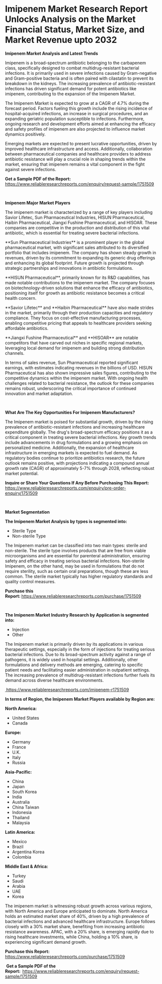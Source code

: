 <p><h1>Imipenem Market Research Report Unlocks Analysis on the Market Financial Status, Market Size, and Market Revenue upto 2032</h1></p><p><strong>Imipenem Market Analysis and Latest Trends</strong></p>
<p><p>Imipenem is a broad-spectrum antibiotic belonging to the carbapenem class, specifically designed to combat multidrug-resistant bacterial infections. It is primarily used in severe infections caused by Gram-negative and Gram-positive bacteria and is often paired with cilastatin to prevent its breakdown in the kidneys. The increasing prevalence of antibiotic-resistant infections has driven significant demand for potent antibiotics like imipenem, contributing to the expansion of the Imipenem Market.</p><p>The Imipenem Market is expected to grow at a CAGR of 4.7% during the forecast period. Factors fueling this growth include the rising incidence of hospital-acquired infections, an increase in surgical procedures, and an expanding geriatric population susceptible to infections. Furthermore, ongoing research and development efforts aimed at enhancing the efficacy and safety profiles of imipenem are also projected to influence market dynamics positively. </p><p>Emerging markets are expected to present lucrative opportunities, driven by improved healthcare infrastructure and access. Additionally, collaboration between pharmaceutical companies and healthcare providers to address antibiotic resistance will play a crucial role in shaping trends within the market, ensuring that imipenem remains a vital component in the fight against severe infections.</p></p>
<p><strong>Get a Sample PDF of the Report:&nbsp;</strong> <a href="https://www.reliableresearchreports.com/enquiry/request-sample/1751509?utm_campaign=3068&utm_medium=2&utm_source=Github&utm_content=ia&utm_term=19042025&utm_id=imipenem">https://www.reliableresearchreports.com/enquiry/request-sample/1751509</a></p>
<p>&nbsp;</p>
<p><strong>Imipenem Major Market Players</strong></p>
<p><p>The imipenem market is characterized by a range of key players including Savior Lifetec, Sun Pharmaceutical Industries, HISUN Pharmaceutical, Haibin Pharmaceutical, Jiangxi Fushine Pharmaceutical, and HISOAR. These companies are competitive in the production and distribution of this vital antibiotic, which is essential for treating severe bacterial infections.</p><p>**Sun Pharmaceutical Industries** is a prominent player in the global pharmaceutical market, with significant sales attributed to its diversified portfolio that includes imipenem. The company has shown steady growth in revenues, driven by its commitment to expanding its generic drug offerings and enhancing its global footprint. Future growth is projected through strategic partnerships and innovations in antibiotic formulations.</p><p>**HISUN Pharmaceutical**, primarily known for its R&D capabilities, has made notable contributions to the imipenem market. The company focuses on biotechnology-driven solutions that enhance the efficacy of antibiotics, positioning itself for growth as antibiotic resistance becomes a critical health concern.</p><p>**Savior Lifetec** and **Haibin Pharmaceutical** have also made strides in the market, primarily through their production capacities and regulatory compliance. They focus on cost-effective manufacturing processes, enabling competitive pricing that appeals to healthcare providers seeking affordable antibiotics.</p><p>**Jiangxi Fushine Pharmaceutical** and **HISOAR** are notable competitors that have carved out niches in specific regional markets, leveraging local demand for imipenem and building strong distribution channels.</p><p>In terms of sales revenue, Sun Pharmaceutical reported significant earnings, with estimates indicating revenues in the billions of USD. HISUN Pharmaceutical has also shown impressive sales figures, contributing to the competitive dynamics within the imipenem market. With ongoing health challenges related to bacterial resistance, the outlook for these companies remains robust, underscoring the critical importance of continued innovation and market adaptation.</p></p>
<p>&nbsp;</p>
<p><strong>What Are The Key Opportunities For Imipenem Manufacturers?</strong></p>
<p><p>The Imipenem market is poised for substantial growth, driven by the rising prevalence of antibiotic-resistant infections and increasing healthcare expenditure globally. The drug's broad-spectrum efficacy positions it as a critical component in treating severe bacterial infections. Key growth trends include advancements in drug formulations and a growing emphasis on personalized medicine. Additionally, the expansion of healthcare infrastructure in emerging markets is expected to fuel demand. As regulatory bodies continue to prioritize antibiotics research, the future outlook remains positive, with projections indicating a compound annual growth rate (CAGR) of approximately 5-7% through 2028, reflecting robust market potential.</p></p>
<p><strong>Inquire or Share Your Questions If Any Before Purchasing This Report:</strong> <a href="https://www.reliableresearchreports.com/enquiry/pre-order-enquiry/1751509?utm_campaign=3068&utm_medium=2&utm_source=Github&utm_content=ia&utm_term=19042025&utm_id=imipenem">https://www.reliableresearchreports.com/enquiry/pre-order-enquiry/1751509</a></p>
<p>&nbsp;</p>
<p><strong>Market Segmentation</strong></p>
<p><strong>The Imipenem Market Analysis by types is segmented into:</strong></p>
<p><ul><li>Sterile Type</li><li>Non-sterile Type</li></ul></p>
<p><p>The Imipenem market can be classified into two main types: sterile and non-sterile. The sterile type involves products that are free from viable microorganisms and are essential for parenteral administration, ensuring safety and efficacy in treating serious bacterial infections. Non-sterile Imipenem, on the other hand, may be used in formulations that do not require sterility, such as certain oral preparations, though these are less common. The sterile market typically has higher regulatory standards and quality control measures.</p></p>
<p><strong>Purchase this Report:&nbsp;</strong><a href="https://www.reliableresearchreports.com/purchase/1751509?utm_campaign=3068&utm_medium=2&utm_source=Github&utm_content=ia&utm_term=19042025&utm_id=imipenem">https://www.reliableresearchreports.com/purchase/1751509</a></p>
<p>&nbsp;</p>
<p><strong>The Imipenem Market Industry Research by Application is segmented into:</strong></p>
<p><ul><li>Injection</li><li>Other</li></ul></p>
<p><p>The Imipenem market is primarily driven by its applications in various therapeutic settings, especially in the form of injections for treating serious bacterial infections. Due to its broad-spectrum activity against a range of pathogens, it is widely used in hospital settings. Additionally, other formulations and delivery methods are emerging, catering to specific patient needs and facilitating easier administration in outpatient settings. The increasing prevalence of multidrug-resistant infections further fuels its demand across diverse healthcare environments.</p></p>
<p><a href="https://www.reliableresearchreports.com/imipenem-r1751509?utm_campaign=3068&utm_medium=2&utm_source=Github&utm_content=ia&utm_term=19042025&utm_id=imipenem">&nbsp;https://www.reliableresearchreports.com/imipenem-r1751509</a></p>
<p><strong>In terms of Region, the Imipenem Market Players available by Region are:</strong></p>
<p>
    <p> <strong> North America: </strong>
        <ul>
            <li>United States</li>
            <li>Canada</li>
        </ul>
        </p> 
    <p> <strong> Europe: </strong>
        <ul>
            <li>Germany</li>
            <li>France</li>
            <li>U.K.</li>
            <li>Italy</li>
            <li>Russia</li>
        </ul>
        </p> 
    <p> <strong> Asia-Pacific: </strong>
        <ul>
            <li>China</li>
            <li>Japan</li>
            <li>South Korea</li>
            <li>India</li>
            <li>Australia</li>
            <li>China Taiwan</li>
            <li>Indonesia</li>
            <li>Thailand</li>
            <li>Malaysia</li>
        </ul>
        </p> 
    <p> <strong> Latin America: </strong>
        <ul>
            <li>Mexico</li>
            <li>Brazil</li>
            <li>Argentina Korea</li>
            <li>Colombia</li>
        </ul>
        </p> 
    <p> <strong> Middle East & Africa: </strong>
        <ul>
            <li>Turkey</li>
            <li>Saudi</li>
            <li>Arabia</li>
            <li>UAE</li>
            <li>Korea</li>
        </ul>
    </p>
    </p>
<p><p>The imipenem market is witnessing robust growth across various regions, with North America and Europe anticipated to dominate. North America holds an estimated market share of 40%, driven by a high prevalence of bacterial infections and advanced healthcare infrastructure. Europe follows closely with a 30% market share, benefiting from increasing antibiotic resistance awareness. APAC, with a 20% share, is emerging rapidly due to rising healthcare investments, while China, holding a 10% share, is experiencing significant demand growth.</p></p>
<p><strong>Purchase this Report: </strong><a href="https://www.reliableresearchreports.com/purchase/1751509?utm_campaign=3068&utm_medium=2&utm_source=Github&utm_content=ia&utm_term=19042025&utm_id=imipenem">https://www.reliableresearchreports.com/purchase/1751509</a></p>
<p>&nbsp;<strong>Get a Sample PDF of the Report:&nbsp;&nbsp;</strong><a href="https://www.reliableresearchreports.com/enquiry/request-sample/1751509?utm_campaign=3068&utm_medium=2&utm_source=Github&utm_content=ia&utm_term=19042025&utm_id=imipenem">https://www.reliableresearchreports.com/enquiry/request-sample/1751509</a></p>
<p><strong></strong></p>
<p><p></p><p></p><p></p></p>